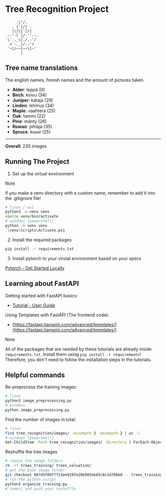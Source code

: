 # Tree Recognition Project

```
     .\^/.
   . |`|/| .
   |\|\|'|/|
.--'-\`|/-''--.
 \`-._\|./.-'/
  >`-._|/.-'<
 '~|/~~|~~\|~'
       |
```

## Tree name translations

The english names, finnish names and the amount of pictures taken.

- **Alder**: leppä (0)
- **Birch**: koivu (34)
- **Juniper**: kataja (29)
- **Linden**: lehmus (34)
- **Maple**: vaahtera (25)
- **Oak**: tammi (22)
- **Pine**: mänty (26)
- **Rowan**: pihlaja (35)
- **Spruce**: kuusi (25)

<hr>

**Overall**: 230 images

## Running The Project

1. Set up the virtual environment

> [!NOTE]
> If you make a venv directory with a custom name,
> remember to add it into the .gitignore file!

```bash
# linux / wsl
python3 -m venv venv
source venv/bin/activate
# windows (powershell)
python -m venv venv
.\venv\Scripts\Activate.ps1
```

2. Install the required packages

```bash
pip install -r requirements.txt
```

3. Install pytorch to your virutal environment based on your specs

[Pytorch - Get Started Locally](https://pytorch.org/get-started/locally/)

## Learning about FastAPI

Getting started with FastAPI basics:

- [Tutorial - User Guide](https://fastapi.tiangolo.com/tutorial/)

Using Templates with FastAPI (The frontend code):

- [https://fastapi.tiangolo.com/advanced/templates/](https://fastapi.tiangolo.com/advanced/templates/)

> [!NOTE]
> All of the packages that are needed by these tutorials are already inside
> `requirements.txt`. Install them using `pip install -r requirements`!
> Therefore, you don't need to follow the installation steps in the tutorials.


## Helpful commands

Re-preprocess the training images:

```bash
# linux
python3 image_preprocessing.py
# windows
python image_preprocessing.py
```

Find the number of images in total:

```bash
# linux
find tree_recognition/images/ -mindepth 2 -maxdepth 2 | wc -l
# windows (powershell)
Get-ChildItem -Path tree_recognition/images/ -Directory | ForEach-Object {$sum += (Get-ChildItem -Path $_.FullName | Measure-Object).Count} | Write-Host $sum
```

Reshuffle the tree images

```bash
# remove the image folders
rm -rf trees_training/ trees_valuation/
# get the base image folder
git checkout 047d5f0977f23ee910fe20e903eb45c8c1d78b68 -- trees_training
# run the python script
python3 organize_training.py
# commit and push your reshuffle
```
